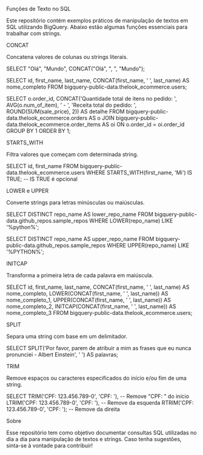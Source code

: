 Funções de Texto no SQL

Este repositório contém exemplos práticos de manipulação de textos em SQL utilizando BigQuery. Abaixo estão algumas funções essenciais para trabalhar com strings.

CONCAT

Concatena valores de colunas ou strings literais.

SELECT
  "Olá",
  "Mundo",
  CONCAT("Olá", ", ", "Mundo");

SELECT
  id,
  first_name,
  last_name,
  CONCAT(first_name, ' ', last_name) AS nome_completo
FROM bigquery-public-data.thelook_ecommerce.users;

SELECT o.order_id,
CONCAT('Quantidade total de itens no pedido: ', AVG(o.num_of_item), ' - ', 'Receita total do pedido: ', ROUND(SUM(sale_price), 2)) AS detalhe
FROM bigquery-public-data.thelook_ecommerce.orders AS o
JOIN bigquery-public-data.thelook_ecommerce.order_items AS oi
  ON o.order_id = oi.order_id
GROUP BY 1
ORDER BY 1;

STARTS_WITH

Filtra valores que começam com determinada string.

SELECT
  id,
  first_name
FROM bigquery-public-data.thelook_ecommerce.users
WHERE STARTS_WITH(first_name, 'Mi') IS TRUE; -- IS TRUE é opcional

LOWER e UPPER

Converte strings para letras minúsculas ou maiúsculas.

SELECT DISTINCT
  repo_name AS lower_repo_name
FROM bigquery-public-data.github_repos.sample_repos
WHERE LOWER(repo_name) LIKE '%python%';

SELECT DISTINCT
  repo_name AS upper_repo_name
FROM bigquery-public-data.github_repos.sample_repos
WHERE UPPER(repo_name) LIKE '%PYTHON%';

INITCAP

Transforma a primeira letra de cada palavra em maiúscula.

SELECT
  id,
  first_name,
  last_name,
  CONCAT(first_name, ' ', last_name) AS nome_completo,
  LOWER(CONCAT(first_name, ' ', last_name)) AS nome_completo_1,
  UPPER(CONCAT(first_name, ' ', last_name)) AS nome_completo_2,
  INITCAP(CONCAT(first_name, ' ', last_name)) AS nome_completo_3
FROM bigquery-public-data.thelook_ecommerce.users;

SPLIT

Separa uma string com base em um delimitador.

SELECT
  SPLIT('Por favor, parem de atribuir a mim as frases que eu nunca pronunciei - Albert Einstein', ' ') AS palavras;

TRIM

Remove espaços ou caracteres especificados do início e/ou fim de uma string.

SELECT
  TRIM('CPF: 123.456.789-0', 'CPF: '), -- Remove "CPF: " do início
  LTRIM('CPF: 123.456.789-0', 'CPF: '), -- Remove da esquerda
  RTRIM('CPF: 123.456.789-0', 'CPF: '); -- Remove da direita

Sobre

Esse repositório tem como objetivo documentar consultas SQL utilizadas no dia a dia para manipulação de textos e strings. Caso tenha sugestões, sinta-se à vontade para contribuir!


